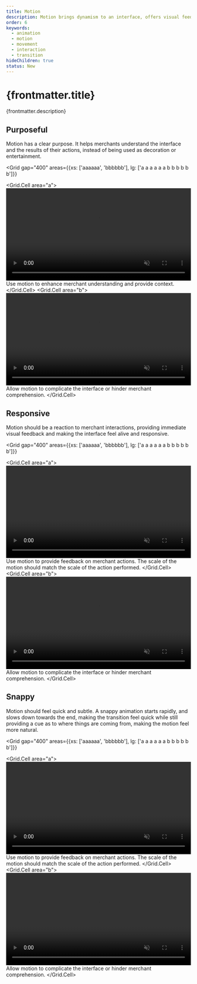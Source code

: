 ```yaml
---
title: Motion
description: Motion brings dynamism to an interface, offers visual feedback and aids merchants understanding the outcomes of their actions.
order: 6
keywords:
  - animation
  - motion
  - movement
  - interaction
  - transition
hideChildren: true
status: New
---
```


# {frontmatter.title}

<Lede>{frontmatter.description}</Lede>

<Subnav />

## Purposeful

Motion has a clear purpose. It helps merchants understand the interface and the results of their actions, instead of being used as decoration or entertainment.

<Grid
  gap="400"
  areas={{xs: ['aaaaaa', 'bbbbbb'], lg: ['a a a a a a b b b b b b']}}
>
  <Grid.Cell area="a">
    <Do>
      <video width="100%" height="auto" controls autoPlay muted loop>
        <source
          src="/images/design/motion/overview/01-purposeful-do.mp4"
          type="video/mp4"
        />
        Transition between two menu items, featuring a quick subtle transition that
        animates elements that were already in view.
      </video>
      Use motion to enhance merchant understanding and provide context.
    </Do>
  </Grid.Cell>
  <Grid.Cell area="b">
    <Dont>
      <video width="100%" height="auto" controls autoPlay muted loop>
        <source
          src="/images/design/motion/overview/01-purposeful-dont.mp4"
          type="video/mp4"
        />
        Transition between two menu items, featuring a elaborate transition that
        animates all elements that change on the page.
      </video>
      Allow motion to complicate the interface or hinder merchant comprehension.
    </Dont>
  </Grid.Cell>
</Grid>

## Responsive

Motion should be a reaction to merchant interactions, providing immediate visual feedback and making the interface feel alive and responsive.

<Grid
  gap="400"
  areas={{xs: ['aaaaaa', 'bbbbbb'], lg: ['a a a a a a b b b b b b']}}
>
  <Grid.Cell area="a">
    <Do>
      <video width="100%" height="auto" controls autoPlay muted loop>
        <source
          src="/images/design/motion/overview/02-responsive-do.mp4"
          type="video/mp4"
        />
        An animation of a tick mark that mimics how one draws it on a page.
      </video>
      Use motion to provide feedback on merchant actions. The scale of the motion
      should match the scale of the action performed.
    </Do>
  </Grid.Cell>
  <Grid.Cell area="b">
    <Dont>
      <video width="100%" height="auto" controls autoPlay muted loop>
        <source
          src="/images/design/motion/overview/02-responsive-dont.mp4"
          type="video/mp4"
        />
        An elaborate animation of the tick mark that fills in the container and rotates
        the tick mark.
      </video>
      Allow motion to complicate the interface or hinder merchant comprehension.
    </Dont>
  </Grid.Cell>
</Grid>

## Snappy

Motion should feel quick and subtle.
A snappy animation starts rapidly, and slows down towards the end, making the transition feel quick while still providing a cue as to where things are coming from, making the motion feel more natural.

<Grid
  gap="400"
  areas={{xs: ['aaaaaa', 'bbbbbb'], lg: ['a a a a a a b b b b b b']}}
>
  <Grid.Cell area="a">
    <Do>
      <video width="100%" height="auto" controls autoPlay muted loop>
        <source
          src="/images/design/motion/overview/03-snappy-do.mp4"
          type="video/mp4"
        />
        An animation of a tick mark that mimics how one draws it on a page.
      </video>
      Use motion to provide feedback on merchant actions. The scale of the motion
      should match the scale of the action performed.
    </Do>
  </Grid.Cell>
  <Grid.Cell area="b">
    <Dont>
      <video width="100%" height="auto" controls autoPlay muted loop>
        <source
          src="/images/design/motion/overview/03-snappy-dont.mp4"
          type="video/mp4"
        />
        An elaborate animation of the tick mark that fills in the container and rotates
        the tick mark.
      </video>
      Allow motion to complicate the interface or hinder merchant comprehension.
    </Dont>
  </Grid.Cell>
</Grid>
